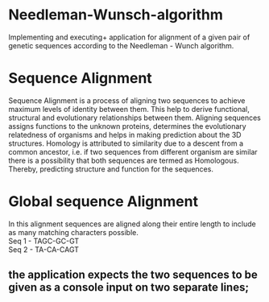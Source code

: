 # Needleman-Wunsch-algorithm
Implementing and executing+ application for alignment of a given pair of genetic sequences according to the Needleman - Wunch algorithm.

# Sequence Alignment
Sequence Alignment is a process of aligning two sequences to achieve maximum levels of
identity between them. This help to derive functional, structural and evolutionary relationships
between them.
Aligning sequences assigns functions to the unknown proteins, determines the evolutionary
relatedness of organisms and helps in making prediction about the 3D structures.
Homology is attributed to similarity due to a descent from a common ancestor, i.e. if two
sequences from different organism are similar there is a possibility that both sequences are
termed as Homologous. Thereby, predicting structure and function for the sequences.

# Global sequence Alignment 
In this alignment sequences are aligned along their entire
length to include as many matching characters possible.
<br />
Seq 1 - TAGC-GC-GT
<br />
Seq 2 - TA-CA-CAGT

## the application expects the two sequences to be given as a console input on two separate lines;

